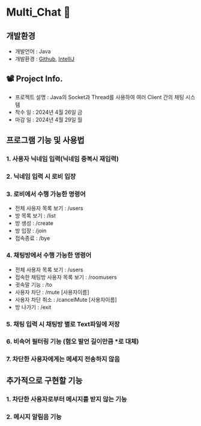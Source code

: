 # Multi_Chat 💬



## 개발환경
- 개발언어 : Java
- 개발환경 : [Github](https://github.com/), [IntelliJ](https://www.jetbrains.com/ko-kr/idea/)

## 📽️ Project Info.

- 프로젝트 설명 : Java의 Socket과 Thread를 사용하여 여러 Client 간의 채팅 시스템
- 착수 일 : 2024년 4월 26일 금
- 마감 일 : 2024년 4월 29일 월

## 프로그램 기능 및 사용법
### 1. 사용자 닉네임 입력(닉네임 중복시 재입력)
   
### 2. 닉네임 입력 시 로비 입장
   
### 3. 로비에서 수행 가능한 명령어
  - 전체 사용자 목록 보기 : /users
  - 방 목록 보기 : /list
  - 방 생성 : /create
  - 방 입장 : /join
  - 접속종료 : /bye

### 4. 채팅방에서 수행 가능한 명령어
  - 전체 사용자 목록 보기 : /users
  - 접속한 채팅방 사용자 목록 보기 : /roomusers
  - 귓속말 기능 : /to
  - 사용자 차단 : /mute [사용자이름]
  - 사용자 차단 취소 : /cancelMute [사용자이름]
  - 방 나가기 : /exit

### 5. 채팅 입력 시 채팅방 별로 Text파일에 저장

### 6. 비속어 필터링 기능 (혐오 발언 길이만큼 *로 대체)

### 7. 차단한 사용자에게는 메세지 전송하지 않음

## 추가적으로 구현할 기능
### 1. 차단한 사용자로부터 메시지를 받지 않는 기능

### 2. 메시지 알림음 기능